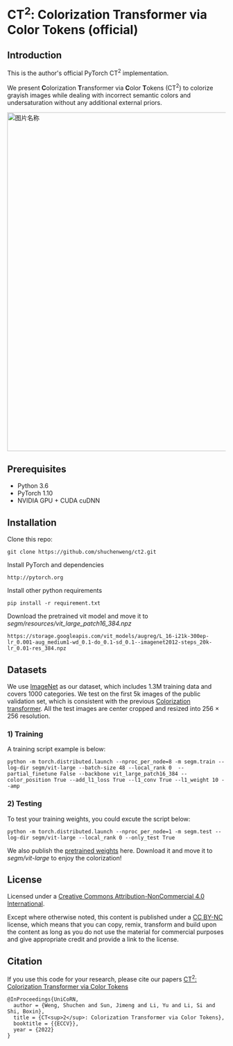 # CT<sup>2</sup>: Colorization Transformer via Color Tokens (official)

## Introduction
This is the author's official PyTorch CT<sup>2</sup> implementation.

We present <b>C</b>olorization <b>T</b>ransformer via <b>C</b>olor <b>T</b>okens (CT<sup>2</sup>) to colorize grayish images while dealing with incorrect semantic colors and undersaturation without any additional external priors.

<!-- ![test image size](https://github.com/shuchenweng/ct2/blob/main/photo.png){:height="50%" width="50%"} -->
 <img src="https://github.com/shuchenweng/ct2/blob/main/edit.png" width = "668" height = "780" alt="图片名称" align=center />
 

## Prerequisites
* Python 3.6
* PyTorch 1.10
* NVIDIA GPU + CUDA cuDNN

## Installation
Clone this repo: 
```
git clone https://github.com/shuchenweng/ct2.git
```
Install PyTorch and dependencies
```
http://pytorch.org
```
Install other python requirements
```
pip install -r requirement.txt
```
Download the pretrained vit model and move it to *segm/resources/vit_large_patch16_384.npz*
```
https://storage.googleapis.com/vit_models/augreg/L_16-i21k-300ep-lr_0.001-aug_medium1-wd_0.1-do_0.1-sd_0.1--imagenet2012-steps_20k-lr_0.01-res_384.npz
```


## Datasets
We use [ImageNet](https://www.image-net.org/) as our dataset, which includes 1.3M training data and covers 1000 categories. We test on the first 5k images of the public validation set, which is consistent with the previous [Colorization transformer](https://iclr.cc/virtual/2021/poster/2844). All the test images are center cropped and resized into 256 × 256 resolution.

### 1) Training
A training script example is below:
```
python -m torch.distributed.launch --nproc_per_node=8 -m segm.train --log-dir segm/vit-large --batch-size 48 --local_rank 0  --partial_finetune False --backbone vit_large_patch16_384 --color_position True --add_l1_loss True --l1_conv True --l1_weight 10 --amp
```

### 2) Testing
To test your training weights, you could excute the script below:
```
python -m torch.distributed.launch --nproc_per_node=1 -m segm.test --log-dir segm/vit-large --local_rank 0 --only_test True
```
We also publish the [pretrained weights](https://pan.baidu.com/s/1cak_aAHIaMTVpTLP0yqRyw) here. Download it and move it to *segm/vit-large* to enjoy the colorization!

## License
Licensed under a [Creative Commons Attribution-NonCommercial 4.0 International](https://creativecommons.org/licenses/by-nc/4.0/).

Except where otherwise noted, this content is published under a [CC BY-NC](https://creativecommons.org/licenses/by-nc/4.0/) license, which means that you can copy, remix, transform and build upon the content as long as you do not use the material for commercial purposes and give appropriate credit and provide a link to the license.

## Citation
If you use this code for your research, please cite our papers [CT<sup>2</sup>: Colorization Transformer via Color Tokens](https://ci.idm.pku.edu.cn/Weng_ECCV22b.pdf)
```
@InProceedings{UniCoRN,
  author = {Weng, Shuchen and Sun, Jimeng and Li, Yu and Li, Si and Shi, Boxin},
  title = {CT<sup>2</sup>: Colorization Transformer via Color Tokens},
  booktitle = {{ECCV}},
  year = {2022}
}
```
